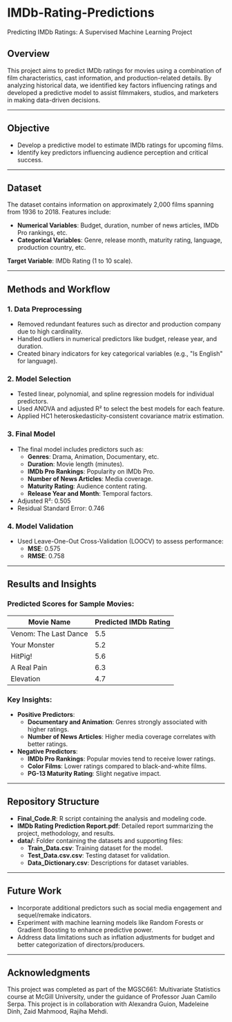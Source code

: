 # IMDb-Rating-Predictions
Predicting IMDb Ratings: A Supervised Machine Learning Project

## Overview

This project aims to predict IMDb ratings for movies using a combination of film characteristics, cast information, and production-related details. By analyzing historical data, we identified key factors influencing ratings and developed a predictive model to assist filmmakers, studios, and marketers in making data-driven decisions.

---

## Objective

- Develop a predictive model to estimate IMDb ratings for upcoming films.
- Identify key predictors influencing audience perception and critical success.

---
## Dataset

The dataset contains information on approximately 2,000 films spanning from 1936 to 2018. Features include:
- **Numerical Variables**: Budget, duration, number of news articles, IMDb Pro rankings, etc.
- **Categorical Variables**: Genre, release month, maturity rating, language, production country, etc.

**Target Variable**: IMDb Rating (1 to 10 scale).

---

## Methods and Workflow

### 1. Data Preprocessing
- Removed redundant features such as director and production company due to high cardinality.
- Handled outliers in numerical predictors like budget, release year, and duration.
- Created binary indicators for key categorical variables (e.g., "Is English" for language).

### 2. Model Selection
- Tested linear, polynomial, and spline regression models for individual predictors.
- Used ANOVA and adjusted R² to select the best models for each feature.
- Applied HC1 heteroskedasticity-consistent covariance matrix estimation.

### 3. Final Model
- The final model includes predictors such as:
  - **Genres**: Drama, Animation, Documentary, etc.
  - **Duration**: Movie length (minutes).
  - **IMDb Pro Rankings**: Popularity on IMDb Pro.
  - **Number of News Articles**: Media coverage.
  - **Maturity Rating**: Audience content rating.
  - **Release Year and Month**: Temporal factors.
- Adjusted R²: 0.505
- Residual Standard Error: 0.746

### 4. Model Validation
- Used Leave-One-Out Cross-Validation (LOOCV) to assess performance:
  - **MSE**: 0.575
  - **RMSE**: 0.758

---

## Results and Insights

### Predicted Scores for Sample Movies:
| Movie Name                     | Predicted IMDb Rating |
|--------------------------------|-----------------------|
| Venom: The Last Dance          | 5.5                   |
| Your Monster                   | 5.2                   |
| HitPig!                        | 5.6                   |
| A Real Pain                    | 6.3                   |
| Elevation                      | 4.7                   |

### Key Insights:
- **Positive Predictors**:
  - **Documentary and Animation**: Genres strongly associated with higher ratings.
  - **Number of News Articles**: Higher media coverage correlates with better ratings.
- **Negative Predictors**:
  - **IMDb Pro Rankings**: Popular movies tend to receive lower ratings.
  - **Color Films**: Lower ratings compared to black-and-white films.
  - **PG-13 Maturity Rating**: Slight negative impact.

---

## Repository Structure

- **Final_Code.R**: R script containing the analysis and modeling code.
- **IMDb Rating Prediction Report.pdf**: Detailed report summarizing the project, methodology, and results.
- **data/**: Folder containing the datasets and supporting files:
  - **Train_Data.csv**: Training dataset for the model.
  - **Test_Data.csv.csv**: Testing dataset for validation.
  - **Data_Dictionary.csv**: Descriptions for dataset variables.



---

## Future Work

- Incorporate additional predictors such as social media engagement and sequel/remake indicators.
- Experiment with machine learning models like Random Forests or Gradient Boosting to enhance predictive power.
- Address data limitations such as inflation adjustments for budget and better categorization of directors/producers.

---

## Acknowledgments

This project was completed as part of the MGSC661: Multivariate Statistics course at McGill University, under the guidance of Professor Juan Camilo Serpa. This project is in collaboration with Alexandra Guion, Madeleine Dinh, Zaid Mahmood, Rajiha Mehdi.

